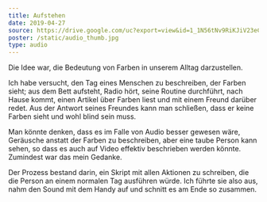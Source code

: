 ```yaml
---
title: Aufstehen
date: 2019-04-27
source: https://drive.google.com/uc?export=view&id=1_1N56tNv9RiKJiV23eCDDdvhgQ-CIqnB
poster: /static/audio_thumb.jpg
type: audio
---
```


Die Idee war, die Bedeutung von Farben in unserem Alltag darzustellen.

Ich habe versucht, den Tag eines Menschen zu beschreiben, der Farben sieht; aus dem Bett aufsteht, Radio hört, seine Routine durchführt, nach Hause kommt, einen Artikel über Farben liest und mit einem Freund darüber redet. Aus der Antwort seines Freundes kann man schließen, dass er keine Farben sieht und wohl blind sein muss.

Man könnte denken, dass es im Falle von Audio besser gewesen wäre, Geräusche anstatt der Farben zu beschreiben, aber eine taube Person kann sehen, so dass es auch auf Video effektiv beschrieben werden könnte. Zumindest war das mein Gedanke.

Der Prozess bestand darin, ein Skript mit allen Aktionen zu schreiben, die die Person an einem normalen Tag ausführen würde. Ich führte sie also aus, nahm den Sound mit dem Handy auf und schnitt es am Ende so zusammen.
